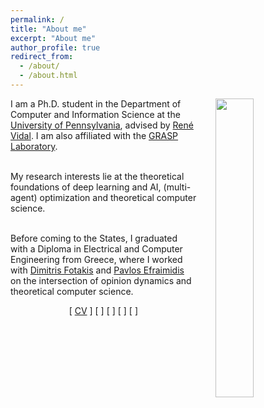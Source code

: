 ```yaml
---
permalink: /
title: "About me"
excerpt: "About me"
author_profile: true
redirect_from: 
  - /about/
  - /about.html
---
```

<p><img src="../images/bio3.jpg" width="35%" style="margin-left: 30px; float:right; margin-bottom: 10px;">
<span>
I am a Ph.D. student in the Department of Computer and Information Science at the 
    <a href="https://www.cis.upenn.edu/">University of Pennsylvania</a>, advised by 
    <a href="http://vision.jhu.edu/rvidal.html">René Vidal</a>. 
    I am also affiliated with the <a href="https://www.grasp.upenn.edu/">GRASP Laboratory</a>.
    <br>
<br>

My research interests lie at the theoretical foundations of deep learning and AI, (multi-agent) optimization and theoretical computer science.
<br>
<br>

Before coming to the States, I graduated with a Diploma in Electrical and Computer Engineering from Greece, where I worked with <a href="http://www.softlab.ntua.gr/~fotakis/">Dimitris Fotakis</a> and <a href="https://euclid.ee.duth.gr/">Pavlos Efraimidis</a> on the intersection of opinion dynamics and theoretical computer science. 

</span>
</p>
<div style="text-align: center; margin-right: 10%">
  [ <a href="/_pages/Resume_Konstantinos_Emmanouilidis_v2025.pdf">CV</a> ]  
  [ <a href="mailto:ekostas@seas.upenn.edu"><i class="fas fa-fw fa-envelope icon-pad-right"></i></a> ]  
  [ <a href="https://scholar.google.com/citations?user=D1tFaHgAAAAJ&hl=el"><i class="ai ai-google-scholar ai-fw icon-pad-right"></i></a> ]  
  [ <a href="http://www.linkedin.com/in/emmanouilidisk/"><i class="fab fa-linkedin"></i></a> ]   
  [ <a href="https://github.com/emmanouilidisk"><i class="fab fa-github"></i></a> ]  
</div>
<!--  
<h2>Research!</h2>
I am deeply passionate about understanding how AI really works at a foundational level. My research focuses on building the theoretical foundations that shape today’s learning systems, using a blend of algorithmic ideas and optimization techniques. I believe that only with a solid understanding and a strong scientific framework can we ensure the safe, reliable, and impactful integration of AI into our everyday lives.   
I am, also, fascinated by the dynamics in multi-agent environments, where (AI) agents interact and make decisions based on their individual goals and incentives. In such complex environments, I enjoy merging game theory with optimization to orchestrate meaningful interactions between agents, ensuring that the whole system functions effectively. 
<!-- If you are interested in any of the above ideas, feel free to send me an <a href="mailto:emmanouilidis.kons@gmail.com">email</a>!  
-->
<!--
I am deeply interested in understanding the fundamental principles that govern modern AI systems. My work focuses on developing rigorous theoretical frameworks for machine learning, using a blend of tools from optimization, statistics, and theoretical computer science.  

In particular, I study:  
- **Optimization dynamics:** Understanding large-scale learning through the lens of optimization algorithms.  
- **Multi-agent interactions:** Designing principled frameworks where agents with distinct objectives interact in a cohesive and efficient way.
- **Robust learning systems:** Building certifiable guarantees for safe and reliable AI.   

Ultimately, my goal is to bridge theory and practice to ensure that AI is not only powerful, but also trustworthy and beneficial in real-world settings.
-->

<h2>Selected Honors & Awards</h2>  
🏅  International Mathematics Competition (IMC)  
<br> <span style="position: relative;"><b>Bronze Medal</b></span>    
🏅 IEEExtreme 13.0 Collegiate Programming Competition 
<br> <span style="position: relative;"><b>top 10% worldwide</b></span>   
🏅 South Eastern European Mathematical Olympiad (SEEMOUS) 
<br> <span style="position: relative;"><b>Bronze Medal (2x) </b></span>
 

<h2>Publications &amp; Research</h2>
<li> <b>Shuffling the Data, Stretching the Step-size: Sharper Bias In Constant Step-size SGD </b>
<br> <span style="position: relative;"><i> Konstantinos Emmanouilidis, Emmanuel V. Vlatakis, Renè Vidal</i>
  <br> <i> </i>
<li> SSD: A Sparse Semantic Defense Against Semantic Adversarial Attacks to Image Classifiers
<br> <span style="position: relative;"><i>Nghia Nguyen, Darshan Thaker, <b>Konstantinos Emmanouilidis</b>, Tianjiao Ding, Renè Vidal</i>
  <br> <i> </i>
<li>Certifiably Robust Classifiers: Bridging the Gap Between Theory and Practice
  <br> <span style="position: relative;"><i><b>Konstantinos Emmanouilidis</b>, Nghia Nguyen, Tianjiao Ding, Nicolas Loizou, Renè Vidal</i>
  <br> <i> </i>
<li>Stochastic Extragradient with Random Reshuffling: Improved Convergence for VIs
  <br> <span style="position: relative;"><i><b>Konstantinos Emmanouilidis</b>, Renè Vidal, Nicolas Loizou</i>
  <br> <i>In the 27th International Conference on Artificial Intelligence and Statistics (AISTATS 2024),   
</i>
<br> <a href="https://arxiv.org/abs/2403.07148"> [Arxiv]</a>, <a href="https://github.com/emmanouilidisk/Stochastic-ExtraGradient-with-Random-Reshuffling"> [Code] </a>
<li>Opinion Dynamics in Graphs with Hidden Links
  <br> <span style="position: relative; "><i>Undergraduate Thesis, w/ Dimitris Fotakis, Pavlos Efraimidis</i></span>
</li> 

<h2>Professional Service</h2>
<li>Reviewer: ICLR 2024, ICML 2024, JMRL 2024, AISTATS 2025, 2026, ICLR 2026
<li>Organizer: Workshop on Machine Learning and Optimization, IEEE CISS 2023
<li>Volunteer: Deepmath 2024
</li> 
